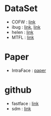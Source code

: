 # DataSet
- COFW : [link](http://www.vision.caltech.edu/xpburgos/ICCV13/)
- ibug : [link](https://ibug.doc.ic.ac.uk/resources/300-W/), [link](https://ibug.doc.ic.ac.uk/resources/facial-point-annotations/)
- helen : [link](http://www.ifp.illinois.edu/~vuongle2/helen/)
- MTFL : [link](http://mmlab.ie.cuhk.edu.hk/projects/TCDCN.html)

# Paper
- IntraFace : [paper](https://www.ri.cmu.edu/pub_files/2015/5/intraface_final.pdf)

# github
- fastface : [link](https://github.com/gicheonkang/fast_face_android)
- sdm : [link](https://github.com/RoboPai/sdm)
